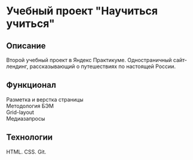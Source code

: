 # Учебный проект "Научиться учиться"  

## Описание
Второй учебный проект в Яндекс Практикуме. Одностраничный сайт-лендинг, рассказывающий о путешествиях по настоящей России.  

## Функционал
Разметка и верстка страницы  
Методология БЭМ  
Grid-layout  
Медиазапросы

## Технологии
HTML. 
CSS. 
Git. 
